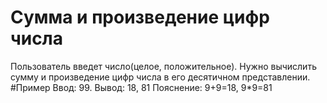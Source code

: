 # Сумма и произведение цифр числа
Пользователь введет число(целое, положительное). Нужно вычислить сумму и произведение цифр числа в его десятичном представлении.
#Пример
Ввод: 99.
Вывод: 18, 81
Пояснение: 9+9=18, 9*9=81
